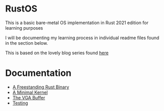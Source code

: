 # RustOS
This is a basic bare-metal OS implementation in Rust 2021 edition for learning purposes

I will be documenting my learning process in individual readme files found in the section below.

This is based on the lovely blog series found [here](https://os.phil-opp.com)

# Documentation
* [A Freestanding Rust Binary](documentation/freestanding_binary.md)
* [A Minimal Kernel](documentation/minimal_rust_kernel.md)
* [The VGA Buffer](documentation/vga_text_mode.md)
* [Testing](documentation/testing.md)